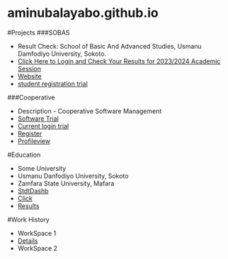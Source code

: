 # aminubalayabo.github.io

#Projects
###SOBAS
- Result Check: School of Basic And Advanced Studies, Usmanu Damfodiyo University, Sokoto.
- [Click Here to Login and Check Your Results for 2023/2024 Academic Session](SOBAS/index.html)
- [Website](website.html)
- [student registration trial](Student_Information/index.html)
  
###Cooperative
- Description - Cooperative Software Management
- [Software Trial](https://script.google.com/macros/s/AKfycbxQnkfB71_zv-z34qXrnyXhCzYesT--AeBMcZOEIl3avpk5lkuqFxnPJMgOa0nW_gD9Zw/exec)
- [Current login trial](Student_Information/login.html)
- [Register](Student_Information/register.html)
- [Profileview](Student_Information/profile.html)
  
#Education
- Some University
- Usmanu Danfodiyo University, Sokoto
- Zamfara State University, Mafara
- [StdtDashb](Student_Information/studentDashboard.html)
- [Click](Student_Information/studentDashboard.html)
- [Results](Students_Result/index.html)

#Work History
- WorkSpace 1
- [Details](Student_Information/details.html)
- WorkSpace 2
